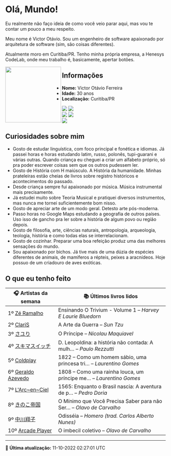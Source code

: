 # Olá, Mundo!

Eu realmente não faço ideia de como você veio parar aqui, mas vou te contar um pouco a meu respeito.

Meu nome é Victor Otávio. Sou um engenheiro de software apaixonado por arquitetura de software (sim, são coisas diferentes).

Atualmente moro em Curitiba/PR. Tenho minha própria empresa, a Henesys CodeLab, onde meu trabalho é, basicamente, apertar botões.

<img align="left" src="https://github.com/vctrtvfrrr/vctrtvfrrr/raw/master/octocat.png" alt="" width="175" />

## Informações

- **Nome:** Victor Otávio Ferreira
- **Idade:** 30 anos
- **Localização:** Curitiba/PR

[![](https://img.shields.io/badge/LinkedIn-victorotavio-blue)](https://www.linkedin.com/in/victorotavio/) [![](https://img.shields.io/badge/Twitter-@vctrtvfrrr-blue)](https://twitter.com/vctrtvfrrr)  
[![](https://img.shields.io/badge/GitHub-vctrtvfrrr-24292e)](https://github.com/vctrtvfrrr) [![](https://img.shields.io/badge/GitLab-vctrtvfrrr-ec5d16)](https://gitlab.com/vctrtvfrrr)  
[![](https://img.shields.io/badge/Email-victor@otavioferreira.com.br-red)](mailto:victor@otavioferreira.com.br)  

## Curiosidades sobre mim

-   Gosto de estudar linguística, com foco principal e fonética e idiomas. Já passei horas e horas estudando latim, russo, polonês, tupi-guarani e várias outras. Quando criança eu cheguei a criar um alfabeto próprio, só pra poder escrever coisas sem que os outros pudessem ler.
-   Gosto de História com H maiúsculo. A História da humanidade. Minhas prateleiras estão cheias de livros sobre registro históricos e acontecimentos do passado.
-   Desde criança sempre fui apaixonado por música. Música instrumental mais precisamente.
-   Já estudei muito sobre Teoria Musical e pratiquei diversos instrumentos, mas nunca me tornei suficientemente bom nisso.
-   Gosto de apreciar arte de um modo geral. Detesto arte pós-moderna.
-   Passo horas no Google Maps estudando a geografia de outros países. Uso isso de gancho pra ler sobre a história de algum povo ou região depois.
-   Gosto de filosofia, arte, ciências naturais, antropologia, arqueologia, teologia, história e como todas elas se interrelacionam.
-   Gosto de cozinhar. Preparar uma boa refeição produz uma das melhores sensações do mundo.
-   Sou apaixonado por bichos. Já tive mais de uma dúzia de espécies diferentes de animais, de mamiferos a répteis, peixes a aracnídeos. Hoje possuo de um criadouro de aves exóticas.


## O que eu tenho feito

|                                             🎧 Artistas da semana                                              |                      📚 Últimos livros lidos                      |
|----------------------------------------------------------------------------------------------------------------|-------------------------------------------------------------------|
| 1º [Zé Ramalho](https://www.last.fm/music/Z%C3%A9+Ramalho)                                                     | Ensinando O Trivium - Volume 1	–	_Harvey E Laurie Bluedorn_         |
| 2º [ClariS](https://www.last.fm/music/ClariS)                                                                  | A Arte da Guerra	–	_Sun Tzu_                                        |
| 3º [さユり](https://www.last.fm/music/%E3%81%95%E3%83%A6%E3%82%8A)                                             | O Príncipe	–	_Nicolau Maquiavel_                                    |
| 4º [スキマスイッチ](https://www.last.fm/music/%E3%82%B9%E3%82%AD%E3%83%9E%E3%82%B9%E3%82%A4%E3%83%83%E3%83%81) | D. Leopoldina: a história não contada: A mulh…	–	_Paulo Rezzutti_   |
| 5º [Coldplay](https://www.last.fm/music/Coldplay)                                                              | 1822 – Como um homem sábio, uma princesa tri…	–	_Laurentino Gomes_  |
| 6º [Geraldo Azevedo](https://www.last.fm/music/Geraldo+Azevedo)                                                | 1808 – Como uma rainha louca, um príncipe me…	–	_Laurentino Gomes_  |
| 7º [L'Arc~en~Ciel](https://www.last.fm/music/L%27Arc~en~Ciel)                                                  | 1565: Enquanto o Brasil nascia: A aventura de p…	–	_Pedro Doria_    |
| 8º [きのこ帝国](https://www.last.fm/music/%E3%81%8D%E3%81%AE%E3%81%93%E5%B8%9D%E5%9B%BD)                       | O Mínimo que Você Precisa Saber para não Ser…	–	_Olavo de Carvalho_ |
| 9º [中川翔子](https://www.last.fm/music/%E4%B8%AD%E5%B7%9D%E7%BF%94%E5%AD%90)                                  | Odisséia	–	_Homero (trad. Carlos Alberto Nunes)_                    |
| 10º [Arcade Player](https://www.last.fm/music/Arcade+Player)                                                   | O imbecil coletivo	–	_Olavo de Carvalho_                            |


---

🚀 **Última atualização:** 11-10-2022 02:27:01 UTC